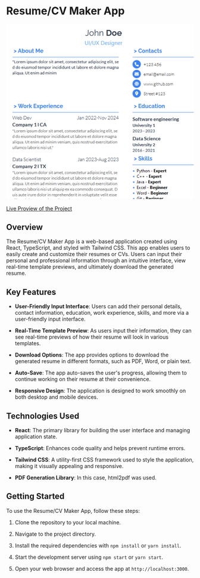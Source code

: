 # Resume/CV Maker App

![Page Preview](preview-img.png)

[Live Proview of the Project](https://matalvarez10.github.io/React-resume/)


## Overview

The Resume/CV Maker App is a web-based application created using React, TypeScript, and styled with Tailwind CSS. This app enables users to easily create and customize their resumes or CVs. Users can input their personal and professional information through an intuitive interface, view real-time template previews, and ultimately download the generated resume. 

## Key Features

- **User-Friendly Input Interface**: Users can add their personal details, contact information, education, work experience, skills, and more via a user-friendly input interface.

- **Real-Time Template Preview**: As users input their information, they can see real-time previews of how their resume will look in various templates.

- **Download Options**: The app provides options to download the generated resume in different formats, such as PDF, Word, or plain text.

- **Auto-Save**: The app auto-saves the user's progress, allowing them to continue working on their resume at their convenience.

- **Responsive Design**: The application is designed to work smoothly on both desktop and mobile devices.

## Technologies Used

- **React**: The primary library for building the user interface and managing application state.

- **TypeScript**: Enhances code quality and helps prevent runtime errors.

- **Tailwind CSS**: A utility-first CSS framework used to style the application, making it visually appealing and responsive.

- **PDF Generation Library**: In this case, html2pdf was used.


## Getting Started

To use the Resume/CV Maker App, follow these steps:

1. Clone the repository to your local machine.

2. Navigate to the project directory.

3. Install the required dependencies with `npm install` or `yarn install`.

4. Start the development server using `npm start` or `yarn start`.

5. Open your web browser and access the app at `http://localhost:3000`.
